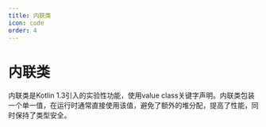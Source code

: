 ```yaml
---
title: 内联类
icon: code
order: 4
---
```


# 内联类

内联类是Kotlin 1.3引入的实验性功能，使用value class关键字声明。内联类包装一个单一值，在运行时通常直接使用该值，避免了额外的堆分配，提高了性能，同时保持了类型安全。
